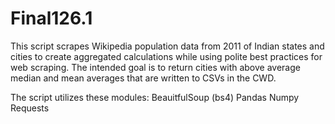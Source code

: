 # Final126.1
 
This script scrapes Wikipedia population data from 2011 of Indian states and cities to create aggregated calculations while using polite best practices for web scraping. The intended goal is to return cities with above average median and mean averages that are written to CSVs in the CWD.

The script utilizes these modules:
 BeauitfulSoup (bs4) 
 Pandas
 Numpy
 Requests


